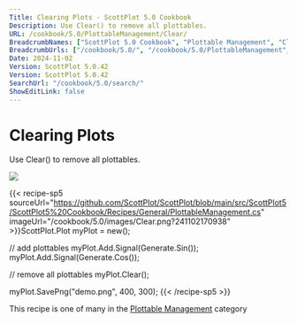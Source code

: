```yaml
---
Title: Clearing Plots - ScottPlot 5.0 Cookbook
Description: Use Clear() to remove all plottables.
URL: /cookbook/5.0/PlottableManagement/Clear/
BreadcrumbNames: ["ScottPlot 5.0 Cookbook", "Plottable Management", "Clearing Plots"]
BreadcrumbUrls: ["/cookbook/5.0/", "/cookbook/5.0/PlottableManagement", "/cookbook/5.0/PlottableManagement/Clear"]
Date: 2024-11-02
Version: ScottPlot 5.0.42
Version: ScottPlot 5.0.42
SearchUrl: "/cookbook/5.0/search/"
ShowEditLink: false
---
```



<div class='d-flex align-items-center mt-5'>
<h1 class='me-2 text-dark my-0 border-0'>Clearing Plots</h1>
</div>

Use Clear() to remove all plottables.

[![](/cookbook/5.0/images/Clear.png?241102170938)](/cookbook/5.0/images/Clear.png?241102170938)

{{< recipe-sp5 sourceUrl="https://github.com/ScottPlot/ScottPlot/blob/main/src/ScottPlot5/ScottPlot5%20Cookbook/Recipes/General/PlottableManagement.cs" imageUrl="/cookbook/5.0/images/Clear.png?241102170938" >}}ScottPlot.Plot myPlot = new();

// add plottables
myPlot.Add.Signal(Generate.Sin());
myPlot.Add.Signal(Generate.Cos());

// remove all plottables
myPlot.Clear();

myPlot.SavePng("demo.png", 400, 300);
{{< /recipe-sp5 >}}

<div class='my-5 text-center'>This recipe is one of many in the <a href='/cookbook/5.0/PlottableManagement'>Plottable Management</a> category</div>


